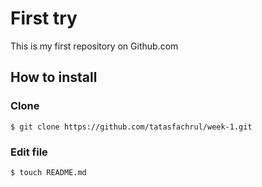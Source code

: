 # First try
This is my first repository on Github.com

## How to install
### Clone
```
$ git clone https://github.com/tatasfachrul/week-1.git
```

### Edit file
```
$ touch README.md
```
